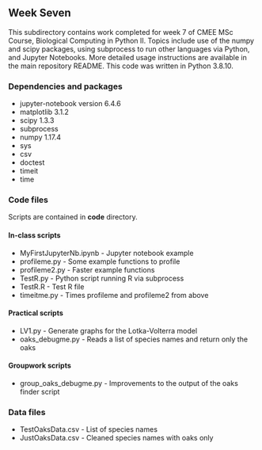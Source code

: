 ## Week Seven
This subdirectory contains work completed for week 7 of CMEE MSc Course, Biological Computing in Python II. Topics include use of the numpy and scipy packages, using subprocess to run other languages via Python, and Jupyter Notebooks. More detailed usage instructions are available in the main repository README. This code was written in Python 3.8.10.

### Dependencies and packages
* jupyter-notebook version 6.4.6
* matplotlib 3.1.2
* scipy 1.3.3
* subprocess
* numpy 1.17.4
* sys
* csv
* doctest
* timeit
* time

### Code files
Scripts are contained in **code** directory.

#### In-class scripts
* MyFirstJupyterNb.ipynb - Jupyter notebook example
* profileme.py - Some example functions to profile
* profileme2.py - Faster example functions
* TestR.py - Python script running R via subprocess
* TestR.R - Test R file
* timeitme.py - Times profileme and profileme2 from above

#### Practical scripts
* LV1.py - Generate graphs for the Lotka-Volterra model
* oaks_debugme.py - Reads a list of species names and return only the oaks

#### Groupwork scripts
* group_oaks_debugme.py - Improvements to the output of the oaks finder script

### Data files
* TestOaksData.csv - List of species names
* JustOaksData.csv - Cleaned species names with oaks only
